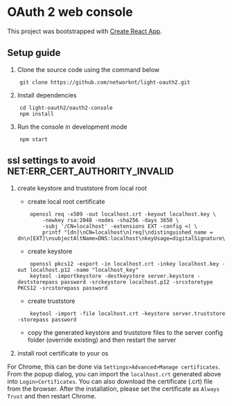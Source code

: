 # OAuth 2 web console

This project was bootstrapped with [Create React App](https://github.com/facebook/create-react-app).

## Setup guide
1. Clone the source code using the command below

```
    git clone https://github.com/networknt/light-oauth2.git
```

2. Install dependencies

```
    cd light-oauth2/oauth2-console
    npm install
```

3. Run the console in development mode

```
    npm start
```

## ssl settings to avoid NET:ERR_CERT_AUTHORITY_INVALID

1. create keystore and truststore from local root

    + create local root certificate 
    ```
        openssl req -x509 -out localhost.crt -keyout localhost.key \
            -newkey rsa:2048 -nodes -sha256 -days 3650 \
            -subj '/CN=localhost' -extensions EXT -config <( \
            printf "[dn]\nCN=localhost\n[req]\ndistinguished_name = dn\n[EXT]\nsubjectAltName=DNS:localhost\nkeyUsage=digitalSignature\nextendedKeyUsage=serverAuth")
    ```

    + create keystore
    ```
        openssl pkcs12 -export -in localhost.crt -inkey localhost.key -out localhost.p12 -name "localhost_key" 
        keytool -importkeystore -destkeystore server.keystore -deststorepass password -srckeystore localhost.p12 -srcstoretype PKCS12 -srcstorepass password
    ```

    + create truststore
    ```
        keytool -import -file localhost.crt -keystore server.truststore -storepass password
    ```

    + copy the generated keystore and truststore files to the server config folder (override existing) and then restart the server

2. install root certificate to your os

For Chrome, this can be done via `Settings>Advanced>Manage certificates`. From the popup dialog, you can import the `localhost.crt` generated above into `Login>Certificates`. You can also download the certificate (.crt) file from the browser.
After the installation, please set the certificate as `Always Trust` and then restart Chrome.
